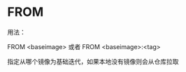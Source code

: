 # FROM

用法：

FROM &lt;baseimage&gt;   或者   FROM &lt;baseimage&gt;:&lt;tag&gt;

指定从哪个镜像为基础迭代，如果本地没有镜像则会从仓库拉取



